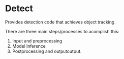 # Detect

Provides detection code that achieves object tracking.

There are three main steps/processes to acomplish this:

1. Input and preprocessing
1. Model Inference
1. Postprocessing and outputoutput.
